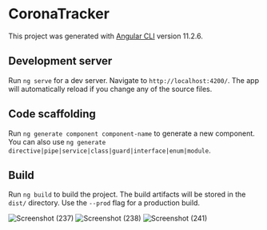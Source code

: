 # CoronaTracker

This project was generated with [Angular CLI](https://github.com/angular/angular-cli) version 11.2.6.

## Development server

Run `ng serve` for a dev server. Navigate to `http://localhost:4200/`. The app will automatically reload if you change any of the source files.

## Code scaffolding

Run `ng generate component component-name` to generate a new component. You can also use `ng generate directive|pipe|service|class|guard|interface|enum|module`.

## Build

Run `ng build` to build the project. The build artifacts will be stored in the `dist/` directory. Use the `--prod` flag for a production build.

![Screenshot (237)](https://user-images.githubusercontent.com/72402856/112918958-b450a900-9123-11eb-9783-9d829ae46d7c.png)
![Screenshot (238)](https://user-images.githubusercontent.com/72402856/112918962-b61a6c80-9123-11eb-9832-f10c5d0914f4.png)
![Screenshot (241)](https://user-images.githubusercontent.com/72402856/112918964-b74b9980-9123-11eb-8bd2-9aa09e78f554.png)
